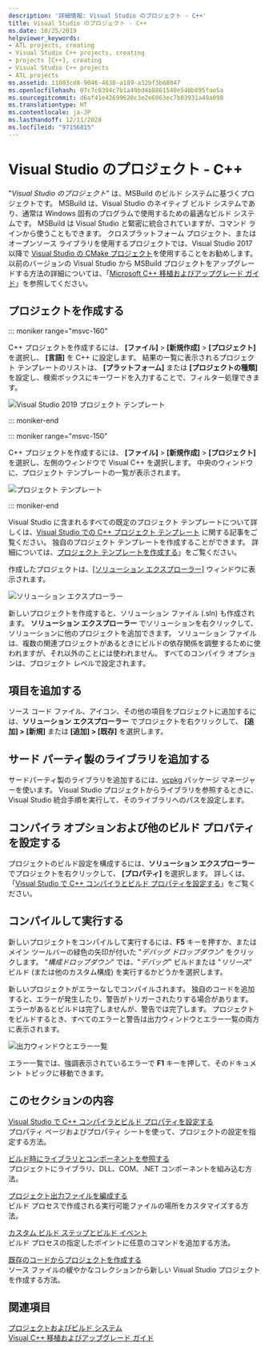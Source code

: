 ```yaml
---
description: '詳細情報: Visual Studio のプロジェクト - C++'
title: Visual Studio のプロジェクト - C++
ms.date: 10/25/2019
helpviewer_keywords:
- ATL projects, creating
- Visual Studio C++ projects, creating
- projects [C++], creating
- Visual Studio C++ projects
- ATL projects
ms.assetid: 11003cd8-9046-4630-a189-a32bf3b88047
ms.openlocfilehash: 07c7c0394c7b1a49bd4b8861540e540b095fae5a
ms.sourcegitcommit: d6af41e42699628c3e2e6063ec7b03931a49a098
ms.translationtype: HT
ms.contentlocale: ja-JP
ms.lasthandoff: 12/11/2020
ms.locfileid: "97156815"
---
```

# <a name="visual-studio-projects---c"></a>Visual Studio のプロジェクト - C++

"*Visual Studio のプロジェクト*" は、MSBuild のビルド システムに基づくプロジェクトです。 MSBuild は、Visual Studio のネイティブ ビルド システムであり、通常は Windows 固有のプログラムで使用するための最適なビルド システムです。 MSBuild は Visual Studio と緊密に統合されていますが、コマンド ラインから使うこともできます。 クロスプラットフォーム プロジェクト、またはオープンソース ライブラリを使用するプロジェクトでは、Visual Studio 2017 以降で [Visual Studio の CMake プロジェクト](cmake-projects-in-visual-studio.md)を使用することをお勧めします。 以前のバージョンの Visual Studio から MSBuild プロジェクトをアップグレードする方法の詳細については、「[Microsoft C++ 移植およびアップグレード ガイド](../porting/visual-cpp-porting-and-upgrading-guide.md)」を参照してください。

## <a name="create-a-project"></a>プロジェクトを作成する

::: moniker range="msvc-160"

C++ プロジェクトを作成するには、 **[ファイル]**  >  **[新規作成]**  >  **[プロジェクト]** を選択し、 **[言語]** を C++ に設定します。 結果の一覧に表示されるプロジェクト テンプレートのリストは、 **[プラットフォーム]** または **[プロジェクトの種類]** を設定し、検索ボックスにキーワードを入力することで、フィルター処理できます。

   ![Visual Studio 2019 プロジェクト テンプレート](../build/media/vs2019-choose-console-app.png "Visual Studio 2019 の [新しいプロジェクト] ダイアログ")

::: moniker-end

::: moniker range="msvc-150"

C++ プロジェクトを作成するには、 **[ファイル]**  >  **[新規作成]**  >  **[プロジェクト]** を選択し、左側のウィンドウで Visual C++ を選択します。 中央のウィンドウに、プロジェクト テンプレートの一覧が表示されます。

   ![プロジェクト テンプレート](../overview/media/vs2017-new-project.png "Visual Studio 2017 の [新しいプロジェクト] ダイアログ")

::: moniker-end

Visual Studio に含まれるすべての既定のプロジェクト テンプレートについて詳しくは、[Visual Studio での C++ プロジェクト テンプレート](reference/visual-cpp-project-types.md) に関する記事をご覧ください。 独自のプロジェクト テンプレートを作成することができます。 詳細については、[プロジェクト テンプレートを作成する](/visualstudio/ide/how-to-create-project-templates)」をご覧ください。

作成したプロジェクトは、[[ソリューション エクスプローラー]](/visualstudio/ide/solutions-and-projects-in-visual-studio) ウィンドウに表示されます。

   ![ソリューション エクスプローラー](media/mathlibrary-solution-explorer-153.png)

新しいプロジェクトを作成すると、ソリューション ファイル (.sln) も作成されます。 **ソリューション エクスプローラー** でソリューションを右クリックして、ソリューションに他のプロジェクトを追加できます。 ソリューション ファイルは、複数の関連プロジェクトがあるときにビルドの依存関係を調整するために使われますが、それ以外のことには使われません。 すべてのコンパイラ オプションは、プロジェクト レベルで設定されます。

## <a name="add-items"></a>項目を追加する

ソース コード ファイル、アイコン、その他の項目をプロジェクトに追加するには、**ソリューション エクスプローラー** でプロジェクトを右クリックして、 **[追加] > [新規]** または **[追加] > [既存]** を選択します。

## <a name="add-third-party-libraries"></a>サード パーティ製のライブラリを追加する

サードパーティ製のライブラリを追加するには、[vcpkg](vcpkg.md) パッケージ マネージャーを使います。 Visual Studio プロジェクトからライブラリを参照するときに、Visual Studio 統合手順を実行して、そのライブラリへのパスを設定します。

## <a name="set-compiler-options-and-other-build-properties"></a>コンパイラ オプションおよび他のビルド プロパティを設定する

プロジェクトのビルド設定を構成するには、**ソリューション エクスプローラー** でプロジェクトを右クリックして、 **[プロパティ]** を選択します。 詳しくは、「[Visual Studio で C++ コンパイラとビルド プロパティを設定する](working-with-project-properties.md)」をご覧ください。

## <a name="compile-and-run"></a>コンパイルして実行する

新しいプロジェクトをコンパイルして実行するには、**F5** キーを押すか、またはメイン ツールバーの緑色の矢印が付いた "*デバッグ ドロップダウン*" をクリックします。 "*構成ドロップダウン*" では、"*デバッグ*" ビルドまたは "*リリース*" ビルド (または他のカスタム構成) を実行するかどうかを選択します。

新しいプロジェクトがエラーなしでコンパイルされます。 独自のコードを追加すると、エラーが発生したり、警告がトリガーされたりする場合があります。 エラーがあるとビルドは完了しませんが、警告では完了します。 プロジェクトをビルドするとき、すべてのエラーと警告は出力ウィンドウとエラー一覧の両方に表示されます。

   ![出力ウィンドウとエラー一覧](../overview/media/vs2017-output-error-list.png)

エラー一覧では、強調表示されているエラーで **F1** キーを押して、そのドキュメント トピックに移動できます。

## <a name="in-this-section"></a>このセクションの内容

[Visual Studio で C++ コンパイラとビルド プロパティを設定する](working-with-project-properties.md)<br/>
プロパティ ページおよびプロパティ シートを使って、プロジェクトの設定を指定する方法。

[ビルド時にライブラリとコンポーネントを参照する](adding-references-in-visual-cpp-projects.md)<br/>
プロジェクトにライブラリ、DLL、COM、.NET コンポーネントを組み込む方法。

[プロジェクト出力ファイルを編成する](how-to-organize-project-output-files-for-builds.md)<br/>
ビルド プロセスで作成される実行可能ファイルの場所をカスタマイズする方法。

[カスタム ビルド ステップとビルド イベント](understanding-custom-build-steps-and-build-events.md)<br/>
ビルド プロセスの指定したポイントに任意のコマンドを追加する方法。

[既存のコードからプロジェクトを作成する](how-to-create-a-cpp-project-from-existing-code.md)<br/>
ソース ファイルの緩やかなコレクションから新しい Visual Studio プロジェクトを作成する方法。

## <a name="see-also"></a>関連項目

[プロジェクトおよびビルド システム](projects-and-build-systems-cpp.md)<br>
[Visual C++ 移植およびアップグレード ガイド](../porting/visual-cpp-porting-and-upgrading-guide.md)
